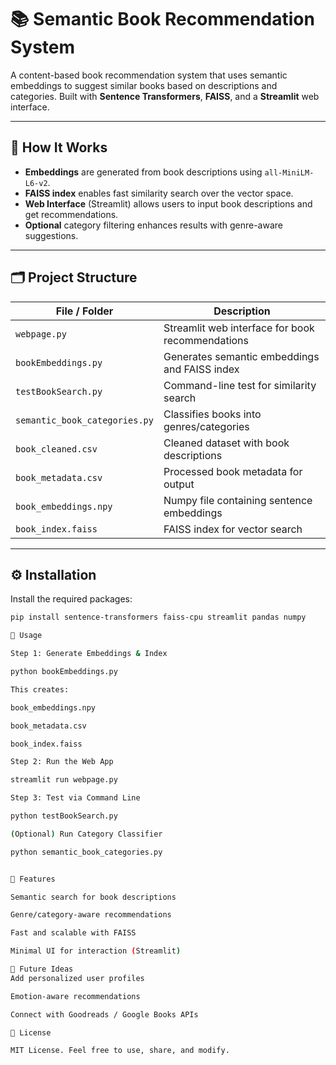 # 📚 Semantic Book Recommendation System

A content-based book recommendation system that uses semantic embeddings to suggest similar books based on descriptions and categories. Built with **Sentence Transformers**, **FAISS**, and a **Streamlit** web interface.

---

## 🚀 How It Works

- **Embeddings** are generated from book descriptions using `all-MiniLM-L6-v2`.
- **FAISS index** enables fast similarity search over the vector space.
- **Web Interface** (Streamlit) allows users to input book descriptions and get recommendations.
- **Optional** category filtering enhances results with genre-aware suggestions.

---

## 🗂️ Project Structure

| File / Folder              | Description |
|---------------------------|-------------|
| `webpage.py`              | Streamlit web interface for book recommendations |
| `bookEmbeddings.py`       | Generates semantic embeddings and FAISS index |
| `testBookSearch.py`       | Command-line test for similarity search |
| `semantic_book_categories.py` | Classifies books into genres/categories |
| `book_cleaned.csv`        | Cleaned dataset with book descriptions |
| `book_metadata.csv`       | Processed book metadata for output |
| `book_embeddings.npy`     | Numpy file containing sentence embeddings |
| `book_index.faiss`        | FAISS index for vector search |

---

## ⚙️ Installation

Install the required packages:

```bash
pip install sentence-transformers faiss-cpu streamlit pandas numpy

🧪 Usage

Step 1: Generate Embeddings & Index

python bookEmbeddings.py

This creates:

book_embeddings.npy

book_metadata.csv

book_index.faiss

Step 2: Run the Web App

streamlit run webpage.py

Step 3: Test via Command Line

python testBookSearch.py

(Optional) Run Category Classifier

python semantic_book_categories.py


🌟 Features

Semantic search for book descriptions

Genre/category-aware recommendations

Fast and scalable with FAISS

Minimal UI for interaction (Streamlit)

🔮 Future Ideas
Add personalized user profiles

Emotion-aware recommendations

Connect with Goodreads / Google Books APIs

📜 License

MIT License. Feel free to use, share, and modify.

